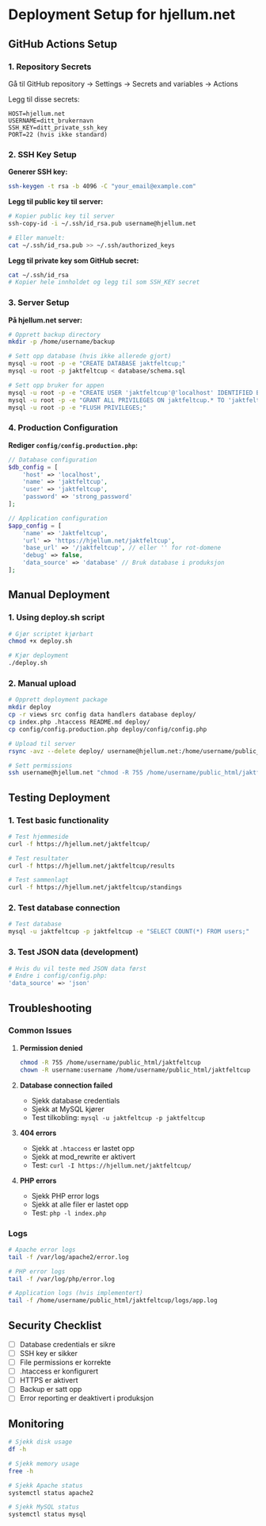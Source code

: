 # Deployment Setup for hjellum.net

## GitHub Actions Setup

### 1. Repository Secrets

Gå til GitHub repository → Settings → Secrets and variables → Actions

Legg til disse secrets:

```
HOST=hjellum.net
USERNAME=ditt_brukernavn
SSH_KEY=ditt_private_ssh_key
PORT=22 (hvis ikke standard)
```

### 2. SSH Key Setup

**Generer SSH key:**
```bash
ssh-keygen -t rsa -b 4096 -C "your_email@example.com"
```

**Legg til public key til server:**
```bash
# Kopier public key til server
ssh-copy-id -i ~/.ssh/id_rsa.pub username@hjellum.net

# Eller manuelt:
cat ~/.ssh/id_rsa.pub >> ~/.ssh/authorized_keys
```

**Legg til private key som GitHub secret:**
```bash
cat ~/.ssh/id_rsa
# Kopier hele innholdet og legg til som SSH_KEY secret
```

### 3. Server Setup

**På hjellum.net server:**

```bash
# Opprett backup directory
mkdir -p /home/username/backup

# Sett opp database (hvis ikke allerede gjort)
mysql -u root -p -e "CREATE DATABASE jaktfeltcup;"
mysql -u root -p jaktfeltcup < database/schema.sql

# Sett opp bruker for appen
mysql -u root -p -e "CREATE USER 'jaktfeltcup'@'localhost' IDENTIFIED BY 'strong_password';"
mysql -u root -p -e "GRANT ALL PRIVILEGES ON jaktfeltcup.* TO 'jaktfeltcup'@'localhost';"
mysql -u root -p -e "FLUSH PRIVILEGES;"
```

### 4. Production Configuration

**Rediger `config/config.production.php`:**

```php
// Database configuration
$db_config = [
    'host' => 'localhost',
    'name' => 'jaktfeltcup',
    'user' => 'jaktfeltcup',
    'password' => 'strong_password'
];

// Application configuration
$app_config = [
    'name' => 'Jaktfeltcup',
    'url' => 'https://hjellum.net/jaktfeltcup',
    'base_url' => '/jaktfeltcup', // eller '' for rot-domene
    'debug' => false,
    'data_source' => 'database' // Bruk database i produksjon
];
```

## Manual Deployment

### 1. Using deploy.sh script

```bash
# Gjør scriptet kjørbart
chmod +x deploy.sh

# Kjør deployment
./deploy.sh
```

### 2. Manual upload

```bash
# Opprett deployment package
mkdir deploy
cp -r views src config data handlers database deploy/
cp index.php .htaccess README.md deploy/
cp config/config.production.php deploy/config/config.php

# Upload til server
rsync -avz --delete deploy/ username@hjellum.net:/home/username/public_html/jaktfeltcup/

# Sett permissions
ssh username@hjellum.net "chmod -R 755 /home/username/public_html/jaktfeltcup"
```

## Testing Deployment

### 1. Test basic functionality

```bash
# Test hjemmeside
curl -f https://hjellum.net/jaktfeltcup/

# Test resultater
curl -f https://hjellum.net/jaktfeltcup/results

# Test sammenlagt
curl -f https://hjellum.net/jaktfeltcup/standings
```

### 2. Test database connection

```bash
# Test database
mysql -u jaktfeltcup -p jaktfeltcup -e "SELECT COUNT(*) FROM users;"
```

### 3. Test JSON data (development)

```bash
# Hvis du vil teste med JSON data først
# Endre i config/config.php:
'data_source' => 'json'
```

## Troubleshooting

### Common Issues

1. **Permission denied**
   ```bash
   chmod -R 755 /home/username/public_html/jaktfeltcup
   chown -R username:username /home/username/public_html/jaktfeltcup
   ```

2. **Database connection failed**
   - Sjekk database credentials
   - Sjekk at MySQL kjører
   - Test tilkobling: `mysql -u jaktfeltcup -p jaktfeltcup`

3. **404 errors**
   - Sjekk at `.htaccess` er lastet opp
   - Sjekk at mod_rewrite er aktivert
   - Test: `curl -I https://hjellum.net/jaktfeltcup/`

4. **PHP errors**
   - Sjekk PHP error logs
   - Sjekk at alle filer er lastet opp
   - Test: `php -l index.php`

### Logs

```bash
# Apache error logs
tail -f /var/log/apache2/error.log

# PHP error logs
tail -f /var/log/php/error.log

# Application logs (hvis implementert)
tail -f /home/username/public_html/jaktfeltcup/logs/app.log
```

## Security Checklist

- [ ] Database credentials er sikre
- [ ] SSH key er sikker
- [ ] File permissions er korrekte
- [ ] .htaccess er konfigurert
- [ ] HTTPS er aktivert
- [ ] Backup er satt opp
- [ ] Error reporting er deaktivert i produksjon

## Monitoring

```bash
# Sjekk disk usage
df -h

# Sjekk memory usage
free -h

# Sjekk Apache status
systemctl status apache2

# Sjekk MySQL status
systemctl status mysql
```

